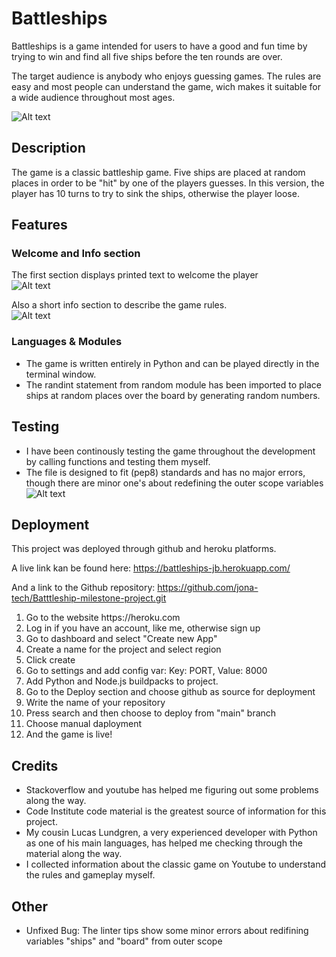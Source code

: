 # Battleships

Battleships is a game intended for users to have a good and fun time by trying to win and find all five ships before the ten rounds are over. 

The target audience is anybody who enjoys guessing games.
The rules are easy and most people can understand the game, wich makes it suitable for a wide audience throughout most ages.

![Alt text](https://i.imgur.com/LoOLwIW.png)

## Description

The game is a classic battleship game. Five ships are placed at random places in order to be "hit" by one of the players guesses. In this version, the player has 10 turns to try to sink the ships, otherwise the player loose. 

## Features

### Welcome and Info section

The first section displays printed text to welcome the player <br>
![Alt text](https://i.imgur.com/wB9kzxi.png)

Also a short info section to describe the game rules.<br>
![Alt text](https://i.imgur.com/WVjXjcs.png)


### Languages & Modules

* The game is written entirely in Python and can be played directly in the terminal window.
* The randint statement from random module has been imported to place ships at random places over the board by generating random numbers.

## Testing

* I have been continously testing the game throughout the development by calling functions and testing them myself. 
* The file is designed to fit (pep8) standards and has no major errors, though there are minor one's about redefining the outer scope variables<br>
![Alt text](https://i.imgur.com/vHf0oIb.png)

## Deployment

This project was deployed through github and heroku platforms.

A live link kan be found here: https://battleships-jb.herokuapp.com/

And a link to the Github repository: https://github.com/jona-tech/Batttleship-milestone-project.git


<ol>
<li>Go to the website https://heroku.com </li>
<li>Log in if you have an account, like me, otherwise sign up</li>
<li>Go to dashboard and select "Create new App"</li>
<li>Create a name for the project and select region</li>
<li>Click create</li>
<li>Go to settings and add config var: Key: PORT, Value: 8000</li>
<li>Add Python and Node.js buildpacks to project.</li>
<li>Go to the Deploy section and choose github as source for deployment</li>
<li>Write the name of your repository</li>
<li>Press search and then choose to deploy from "main" branch</li>
<li>Choose manual daployment</li>
<li>And the game is live!</li>
</ol>

## Credits

* Stackoverflow and youtube has helped me figuring out some problems along the way.
* Code Institute code material is the greatest source of information for this project.
* My cousin Lucas Lundgren, a very experienced developer with Python as one of his main languages, has helped me checking through the material along the way.
* I collected information about the classic game on Youtube to understand the rules and gameplay myself.

## Other

* Unfixed Bug: The linter tips show some minor errors about redifining variables "ships" and "board" from outer scope

